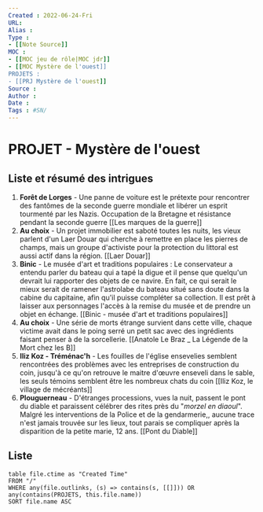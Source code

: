 ```yaml
---
Created : 2022-06-24-Fri
URL:
Alias :
Type : 
- [[Note Source]]
MOC : 
- [[MOC jeu de rôle|MOC jdr]]
- [[MOC Mystère de l'ouest]]
PROJETS :
- [[PRJ Mystère de l'ouest]]
Source :
Author :
Date :
Tags : #SN/
---
```


# PROJET - Mystère de l'ouest
## Liste et résumé des intrigues

1. **Forêt de Lorges** - Une panne de voiture est le prétexte pour rencontrer des fantômes de la seconde guerre mondiale et libérer un esprit tourmenté par les Nazis. Occupation de la Bretagne et résistance pendant la seconde guerre
    [[Les marques de la guerre]]
2. **Au choix** - Un projet immobilier est saboté toutes les nuits, les vieux parlent d'un Laer Douar qui cherche à remettre en place les pierres de champs, mais un groupe d'activiste pour la protection du littoral est aussi actif dans la région.
    [[Laer Douar]]
3. **Binic** - Le musée d'art et traditions populaires : Le conservateur a entendu parler du bateau qui a tapé la digue et il pense que quelqu'un devrait lui rapporter des objets de ce navire. En fait, ce qui serait le mieux serait de ramener l'astrolabe du bateau situé sans doute dans la cabine du capitaine, afin qu'il puisse compléter sa collection. Il est prêt à laisser aux personnages l'accès à la remise du musée et de prendre un objet en échange.
    [[Binic - musée d'art et traditions populaires]]
4. **Au choix** - Une série de morts étrange survient dans cette ville, chaque victime avait dans le poing serré un petit sac avec des ingrédients faisant penser à de la sorcellerie.
    [[Anatole Le Braz _ La Légende de la Mort chez les B]]
5. **Iliz Koz - Tréménac'h** - Les fouilles de l'église ensevelies semblent rencontrées des problèmes avec les entreprises de construction du coin, jusqu'à ce qu'on retrouve le maitre d'œuvre enseveli dans le sable, les seuls témoins semblent être les nombreux chats du coin
   [[Iliz Koz, le village de mécréants]]
6. **Plouguerneau** - D'étranges processions, vues la nuit, passent le pont du diable et paraissent célébrer des rites près du "_morzel en diaoul_". Malgré les interventions de la Police et de la gendarmerie,, aucune trace n'est jamais trouvée sur les lieux, tout parais se compliquer après la disparition de la petite marie, 12 ans.
   [[Pont du Diable]]

## Liste 
````dataview
table file.ctime as "Created Time"
FROM "/"
WHERE any(file.outlinks, (s) => contains(s, [[]])) OR any(contains(PROJETS, this.file.name))
SORT file.name ASC
````